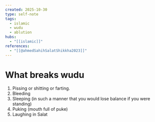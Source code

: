 ```yaml
---
created: 2025-10-30
type: self-note
tags:
  - islamic
  - wudu
  - ablution
hubs:
  - "[[islamic]]"
references:
  - "[[@ahmedSahihSalatShikkha2023]]"
---
```


# What breaks wudu

1. Pissing or shitting or farting.
2. Bleeding
3. Sleeping (in such a manner that you would lose balance if you were standing)
4. Puking (mouth full of puke)
5. Laughing in Salat

